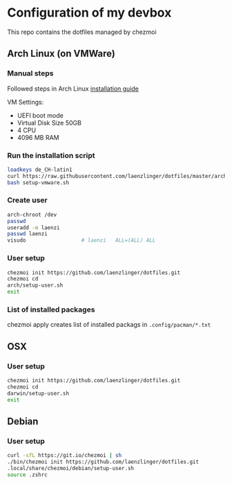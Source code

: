 # Configuration of my devbox

This repo contains the dotfiles managed by chezmoi

## Arch Linux (on VMWare)

### Manual steps

Followed steps in Arch Linux [installation guide](https://wiki.archlinux.org/index.php/installation_guide)

VM Settings:
* UEFI boot mode
* Virtual Disk Size 50GB
* 4 CPU
* 4096 MB RAM


### Run the installation script
```bash
loadkeys de_CH-latin1
curl https://raw.githubusercontent.com/laenzlinger/dotfiles/master/arch/setup-vmware.sh > setup-vmware.sh
bash setup-vmware.sh
```

### Create user

```bash
arch-chroot /dev
passwd
useradd -m laenzi
passwd laenzi
visudo                  # laenzi   ALL=(ALL) ALL
```

### User setup

```bash
chezmoi init https://github.com/laenzlinger/dotfiles.git
chezmoi cd
arch/setup-user.sh
exit
```

### List of installed packages
chezmoi apply creates list of installed packags in `.config/pacman/*.txt`

## OSX

### User setup

```bash
chezmoi init https://github.com/laenzlinger/dotfiles.git
chezmoi cd
darwin/setup-user.sh
exit
```

## Debian

### User setup

```bash
curl -sfL https://git.io/chezmoi | sh
./bin/chezmoi init https://github.com/laenzlinger/dotfiles.git
.local/share/chezmoi/debian/setup-user.sh
source .zshrc
```
